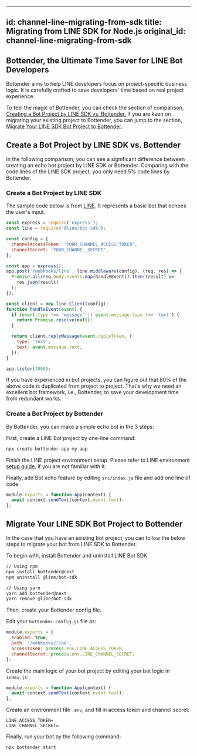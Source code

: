 
---
id: channel-line-migrating-from-sdk
title: Migrating from LINE SDK for Node.js
original_id: channel-line-migrating-from-sdk
---

## Bottender, the Ultimate Time Saver for LINE Bot Developers

Bottender aims to help LINE developers focus on project-specific business logic. It is carefully crafted to save developers' time based on real project experience.

To feel the magic of Bottender, you can check the section of comparison, [Creating a Bot Project by LINE SDK vs. Bottender.](#create-a-bot-project-by-line-sdk-vs-bottender) If you are keen on migrating your existing project to Bottender, you can jump to the section, [Migrate Your LINE SDK Bot Project to Bottender.](#migrate-your-line-sdk-bot-project-to-bottender-from-scratch)

## Create a Bot Project by LINE SDK vs. Bottender

In the following comparison, you can see a significant difference between creating an echo bot project by LINE SDK or Bottender. Comparing with the code lines of the LINE SDK project, you only need 5% code lines by Bottender.

### Create a Bot Project by LINE SDK

The sample code below is from [LINE](https://github.com/line/line-bot-sdk-nodejs/). It represents a basic bot that echoes the user's input.

```js
const express = require('express');
const line = require('@line/bot-sdk');

const config = {
  channelAccessToken: 'YOUR_CHANNEL_ACCESS_TOKEN',
  channelSecret: 'YOUR_CHANNEL_SECRET',
};

const app = express();
app.post('/webhooks/line', line.middleware(config), (req, res) => {
  Promise.all(req.body.events.map(handleEvent)).then((result) =>
    res.json(result)
  );
});

const client = new line.Client(config);
function handleEvent(event) {
  if (event.type !== 'message' || event.message.type !== 'text') {
    return Promise.resolve(null);
  }

  return client.replyMessage(event.replyToken, {
    type: 'text',
    text: event.message.text,
  });
}

app.listen(3000);
```

If you have experienced in bot projects, you can figure out that 80% of the above code is duplicated from project to project. That's why we need an excellent bot framework, i.e., Bottender, to save your development time from redundant works.

### Create a Bot Project by Bottender

By Bottender, you can make a simple echo bot in the 3 steps:

First, create a LINE Bot project by one-line command:

```sh
npx create-bottender-app my-app
```

Finish the LINE project environment setup. Please refer to LINE environment [setup guide](./channel-line-setup.md), if you are not familiar with it.

Finally, add Bot echo feature by editing `src/index.js` file and add one line of code.

```js
module.exports = function App(context) {
  await context.sendText(context.event.text);
};
```

## Migrate Your LINE SDK Bot Project to Bottender

In the case that you have an existing bot project, you can follow the below steps to migrate your bot from LINE SDK to Bottender.

To begin with, install Bottender and uninstall LINE Bot SDK.

```sh
// Using npm
npm install bottender@next
npm uninstall @line/bot-sdk

// Using yarn
yarn add bottender@next
yarn remove @line/bot-sdk
```

Then, create your Bottender config file.

Edit your `bottender.config.js` file as:

```js
module.exports = {
  enabled: true,
  path: '/webhooks/line',
  accessToken: process.env.LINE_ACCESS_TOKEN,
  channelSecret: process.env.LINE_CHANNEL_SECRET,
};
```

Create the main logic of your bot project by editing your bot logic in `index.js`:

```js
module.exports = function App(context) {
  await context.sendText(context.event.text);
};
```

Create an environment file `.env`, and fill in access token and channel secret:

```
LINE_ACCESS_TOKEN=
LINE_CHANNEL_SECRET=
```

Finally, run your bot by the following command:

```sh
npx bottender start
```